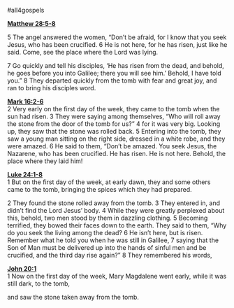 #all4gospels 

[**Matthew 28:5-8**](http://harmony.bible/small-group-resources/harmony-bible-map/)

5 The angel answered the women, “Don’t be afraid, for I know that you seek Jesus, who has been crucified. 6 He is not here, for he has risen, just like he said. Come, see the place where the Lord was lying.

7 Go quickly and tell his disciples, ‘He has risen from the dead, and behold, he goes before you into Galilee; there you will see him.’ Behold, I have told you.” 8 They departed quickly from the tomb with fear and great joy, and ran to bring his disciples word.

**[Mark 16:2-6](http://www.blueletterbible.org/search/preSearch.cfm?Criteria=Mark+16.2-6&t=NIV)**  
2 Very early on the first day of the week, they came to the tomb when the sun had risen. 3 They were saying among themselves, “Who will roll away the stone from the door of the tomb for us?” 4 for it was very big. Looking up, they saw that the stone was rolled back. 5 Entering into the tomb, they saw a young man sitting on the right side, dressed in a white robe, and they were amazed. 6 He said to them, “Don’t be amazed. You seek Jesus, the Nazarene, who has been crucified. He has risen. He is not here. Behold, the place where they laid him!

**[Luke 24:1-8](http://www.blueletterbible.org/search/preSearch.cfm?Criteria=Luke+24.1-8&t=NIV)**  
1 But on the first day of the week, at early dawn, they and some others came to the tomb, bringing the spices which they had prepared.

2 They found the stone rolled away from the tomb. 3 They entered in, and didn’t find the Lord Jesus’ body. 4 While they were greatly perplexed about this, behold, two men stood by them in dazzling clothing. 5 Becoming terrified, they bowed their faces down to the earth. They said to them, “Why do you seek the living among the dead? 6 He isn’t here, but is risen. Remember what he told you when he was still in Galilee, 7 saying that the Son of Man must be delivered up into the hands of sinful men and be crucified, and the third day rise again?” 8 They remembered his words,

**[John 20:1](http://www.blueletterbible.org/search/preSearch.cfm?Criteria=John+20.1&t=NIV)**  
1 Now on the first day of the week, Mary Magdalene went early, while it was still dark, to the tomb,

and saw the stone taken away from the tomb.